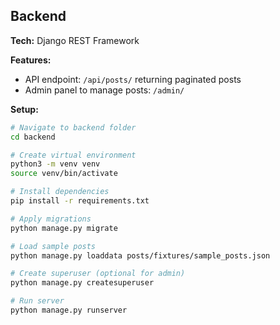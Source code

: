 ## Backend

**Tech:** Django REST Framework  

**Features:**
- API endpoint: `/api/posts/` returning paginated posts
- Admin panel to manage posts: `/admin/`

**Setup:**
```bash
# Navigate to backend folder
cd backend

# Create virtual environment
python3 -m venv venv
source venv/bin/activate

# Install dependencies
pip install -r requirements.txt

# Apply migrations
python manage.py migrate

# Load sample posts
python manage.py loaddata posts/fixtures/sample_posts.json

# Create superuser (optional for admin)
python manage.py createsuperuser

# Run server
python manage.py runserver
